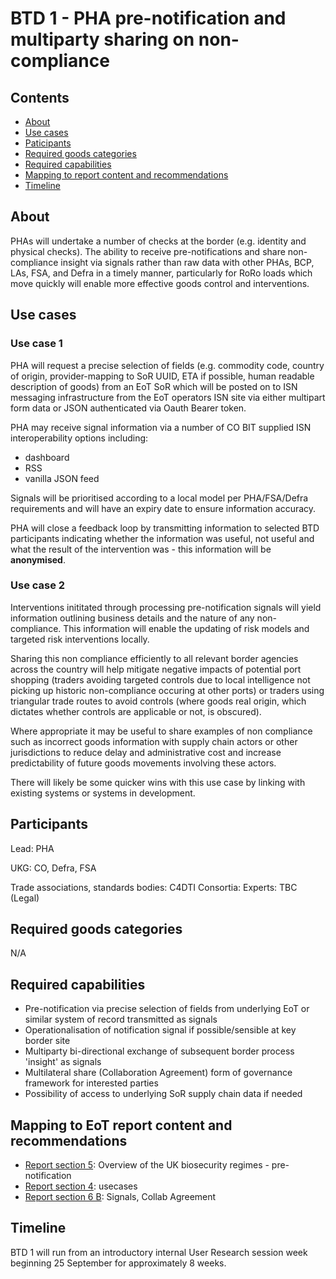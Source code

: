 # BTD 1 - PHA pre-notification and multiparty sharing on non-compliance

## Contents

- [About](https://github.com/border-trade-demonstrators/btd-1#about)
- [Use cases](https://github.com/border-trade-demonstrators/btd-1#use-cases)
- [Paticipants](https://github.com/border-trade-demonstrators/btd-1#participants)
- [Required goods categories](https://github.com/border-trade-demonstrators/btd-1#required-goods-categories)
- [Required capabilities](https://github.com/border-trade-demonstrators/btd-1#required-capabilities)
- [Mapping to report content and recommendations](https://github.com/border-trade-demonstrators/btd-1#mapping-to-eot-report-content-and-recommendations)
- [Timeline](https://github.com/border-trade-demonstrators/btd-1#timeline)

## About

PHAs will undertake a number of checks at the border (e.g. identity and physical checks). The ability to receive pre-notifications and share non-compliance insight via signals rather than raw data with other PHAs, BCP, LAs, FSA, and Defra in a timely manner, particularly for RoRo loads which move quickly will enable more effective goods control and interventions.

## Use cases

### Use case 1

PHA will request a precise selection of fields (e.g. commodity code, country of origin, provider-mapping to SoR UUID, ETA if possible, human readable description of goods) from an EoT SoR which will be posted on to ISN messaging infrastructure from the EoT operators ISN site via either multipart form data or JSON authenticated via Oauth Bearer token.

PHA may receive signal information via a number of CO BIT supplied ISN interoperability options including:
- dashboard
- RSS
- vanilla JSON feed

Signals will be prioritised according to a local model per PHA/FSA/Defra requirements and will have an expiry date to ensure information accuracy.


PHA will close a feedback loop by transmitting information to selected BTD participants indicating whether the information was useful, not useful and what the result of the intervention was - this information will be **anonymised**.

### Use case 2

Interventions inititated through processing pre-notification signals will yield information outlining business details and the nature of any non-compliance. This information will enable the updating of risk models and targeted risk interventions locally.

Sharing this non compliance efficiently to all relevant border agencies across the country will help mitigate negative impacts of potential port shopping  (traders avoiding targeted controls due to local intelligence not picking up historic non-compliance occuring at other ports) or traders using triangular trade routes to avoid controls (where goods real origin, which dictates whether controls are applicable or not, is obscured).

Where appropriate it may be useful to share examples of non compliance such as incorrect goods information with supply chain actors or other jurisdictions to reduce delay and administrative cost and increase predictability of future goods movements involving these actors.

There will likely be some quicker wins with this use case by linking with existing systems or systems in development.

## Participants

Lead: PHA

UKG: CO, Defra, FSA

Trade associations, standards bodies: C4DTI
Consortia:
Experts: TBC (Legal)

## Required goods categories

N/A

## Required capabilities

- Pre-notification via precise selection of fields from underlying EoT or similar system of record transmitted as signals
- Operationalisation of notification signal if possible/sensible at key border site
- Multiparty bi-directional exchange of subsequent border process 'insight' as signals
- Multilateral share (Collaboration Agreement) form of governance framework for interested parties
- Possibility of access to underlying SoR supply chain data if needed

## Mapping to EoT report content and recommendations

- [Report section 5](https://www.gov.uk/government/publications/the-ecosystem-of-trust-evaluation-report-2023/the-ecosystem-of-trust-evaluation-report-august-2023-html#measuring-the-value-of-an-eot-model): Overview of the UK biosecurity regimes - pre-notification
- [Report section 4](https://www.gov.uk/government/publications/the-ecosystem-of-trust-evaluation-report-2023/the-ecosystem-of-trust-evaluation-report-august-2023-html#the-ecosystem-of-trust-model): usecases
- [Report section 6 B](https://www.gov.uk/government/publications/the-ecosystem-of-trust-evaluation-report-2023/the-ecosystem-of-trust-evaluation-report-august-2023-html#recommendations-for-how-we-address-the-challenges-to-eot-adoption): Signals, Collab Agreement


## Timeline

BTD 1 will run from an introductory internal User Research session week beginning 25 September for approximately 8 weeks.

